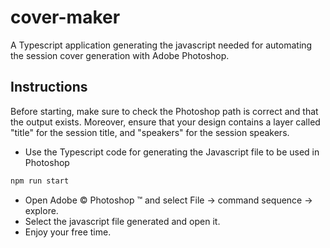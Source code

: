 # cover-maker

A Typescript application generating the javascript needed for automating the session cover generation with Adobe Photoshop.

## Instructions

Before starting, make sure to check the Photoshop path is correct and that the output exists. Moreover, ensure that your design contains a layer called "title" for the session title, and "speakers" for the session speakers.

* Use the Typescript code for generating the Javascript file to be used in Photoshop

```bash
npm run start
```

* Open Adobe © Photoshop ™ and select File → command sequence → explore.
* Select the javascript file generated and open it.
* Enjoy your free time.